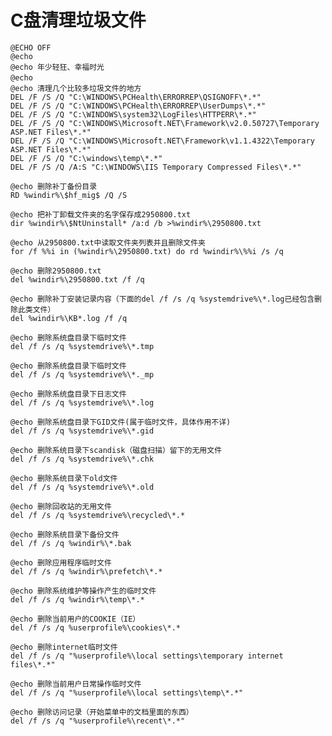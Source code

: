 # C盘清理垃圾文件 #	
	@ECHO OFF
	@echo 
	@echo 年少轻狂、幸福时光
	@echo 　　
	@echo 清理几个比较多垃圾文件的地方
	DEL /F /S /Q "C:\WINDOWS\PCHealth\ERRORREP\QSIGNOFF\*.*"
	DEL /F /S /Q "C:\WINDOWS\PCHealth\ERRORREP\UserDumps\*.*"
	DEL /F /S /Q "C:\WINDOWS\system32\LogFiles\HTTPERR\*.*"
	DEL /F /S /Q "C:\WINDOWS\Microsoft.NET\Framework\v2.0.50727\Temporary ASP.NET Files\*.*"
	DEL /F /S /Q "C:\WINDOWS\Microsoft.NET\Framework\v1.1.4322\Temporary ASP.NET Files\*.*"
	DEL /F /S /Q "C:\windows\temp\*.*"
	DEL /F /S /Q /A:S "C:\WINDOWS\IIS Temporary Compressed Files\*.*"

	@echo 删除补丁备份目录 
	RD %windir%\$hf_mig$ /Q /S 

	@echo 把补丁卸载文件夹的名字保存成2950800.txt 
	dir %windir%\$NtUninstall* /a:d /b >%windir%\2950800.txt 

	@echo 从2950800.txt中读取文件夹列表并且删除文件夹 
	for /f %%i in (%windir%\2950800.txt) do rd %windir%\%%i /s /q 

	@echo 删除2950800.txt 
	del %windir%\2950800.txt /f /q 

	@echo 删除补丁安装记录内容（下面的del /f /s /q %systemdrive%\*.log已经包含删除此类文件） 
	del %windir%\KB*.log /f /q 

	@echo 删除系统盘目录下临时文件 
	del /f /s /q %systemdrive%\*.tmp 

	@echo 删除系统盘目录下临时文件 
	del /f /s /q %systemdrive%\*._mp 

	@echo 删除系统盘目录下日志文件 
	del /f /s /q %systemdrive%\*.log 

	@echo 删除系统盘目录下GID文件(属于临时文件，具体作用不详) 
	del /f /s /q %systemdrive%\*.gid 

	@echo 删除系统目录下scandisk（磁盘扫描）留下的无用文件 
	del /f /s /q %systemdrive%\*.chk 

	@echo 删除系统目录下old文件 
	del /f /s /q %systemdrive%\*.old 

	@echo 删除回收站的无用文件 
	del /f /s /q %systemdrive%\recycled\*.* 

	@echo 删除系统目录下备份文件 
	del /f /s /q %windir%\*.bak 

	@echo 删除应用程序临时文件 
	del /f /s /q %windir%\prefetch\*.* 

	@echo 删除系统维护等操作产生的临时文件 
	del /f /s /q %windir%\temp\*.* 

	@echo 删除当前用户的COOKIE（IE） 
	del /f /s /q %userprofile%\cookies\*.* 

	@echo 删除internet临时文件 
	del /f /s /q "%userprofile%\local settings\temporary internet files\*.*" 

	@echo 删除当前用户日常操作临时文件 
	del /f /s /q "%userprofile%\local settings\temp\*.*" 

	@echo 删除访问记录（开始菜单中的文档里面的东西） 
	del /f /s /q "%userprofile%\recent\*.*"